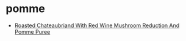 # pomme

 * [Roasted Chateaubriand With Red Wine Mushroom Reduction And Pomme Puree](../index/r/roasted-chateaubriand-with-red-wine-mushroom-reduction-and-pomme-puree.json)
